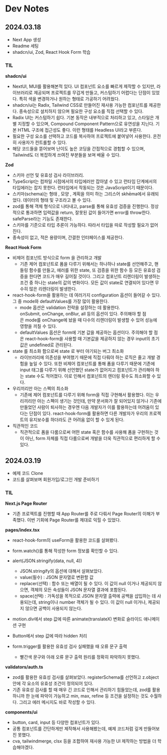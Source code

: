 # Dev Notes

## 2024.03.18

- Next App 생성
- Readme 세팅
- shadcn/ui, Zod, React Hook Form 학습

### TIL

**shadcn/ui**

- NextUI, MUI를 활용해본적 있다. UI 컴포넌트 요소를 빠르게 제작할 수 있지만, 라이브러리로 제공되며 프로젝트를 무겁게 만들고, 커스텀하기 어렵다는 단점이 있었다. 특히 색을 변경하거나 원하는 형태로 가공하기 어려웠다.
- shadcn/ui는 Radix, Tailwind CSS로 만들어진 재사용 가능한 컴포넌트를 제공한다. 종속성으로 설치하지 않으며 필요한 구성 요소를 직접 선택할 수 있다.
- Radix UI는 커스텀하기 쉽다. 기본 동작은 내부적으로 처리하고 있고, 스타일은 개별 지정할 수 있으며, Compound Component Pattern으로 유연성을 지닌다. 기본 HTML 구조에 접근성도 좋다. 이런 형태를 Headless UI라고 부른다.
- 필요한 구성 요소를 선택하고 코드를 복사하여 프로젝트에 붙여넣어 사용한다. 온전히 사용자가 컨트롤할 수 있다.
- 해당 코드들을 뜯어보며 난이도 높은 코딩을 간접적으로 경험할 수 있으며, Tailwind도 더 복잡하게 쓰여진 부분들을 보며 배울 수 있다.

**Zod**

- 스키마 선언 및 유효성 검사 라이브러리.
- TypeScript는 컴파일 시점에서의 타입에러만 잡아낼 수 있고 런타임 단계에서의 타입에러는 잡지 못한다. 런타임에서 작동되는 것은 JavaScript이기 때문이다.
- 스키마(schema)는 형태 , 모양 , 계획을 의미 하는 그리스어 skhēma에서 유래되었다. 데이터의 형태 및 구조라고 볼 수 있다.
- zod를 통해 객체 형식으로 나타내고, parse를 통해 유효성 검증을 진행한다. 정상적으로 통과하면 입력값을 return, 잘못된 값이 들어가면 error를 throw한다. safeParse라는 기능도 존재한다.
- 스키마를 기준으로 타입 추론이 가능하다. 따라서 타입을 따로 작성할 필요가 없어진다.
- 종속성이 없고, 적은 용량이며, 간결한 인터페이스를 제공한다.

**React Hook Form**

- 비제어 컴포넌트 방식으로 form 을 관리하고 개발
  - 기존 제어 컴포넌트로 폼을 다루기 위해서는 하나하나 state를 선언해주고, 핸들링 함수를 만들고, 에러를 위한 state, 또 검증을 위한 함수 등 모든 유효성 검증을 한다면 코드가 매우 길어질 것이다. 그리고 컴포넌트 리렌더링이 발생하는 조건 중 하나는 state의 값의 변화이다. 모든 값이 state로 연결되어 있다면 무수히 많은 리렌더링이 발생한다.
- react-hook-form을 활용하는 데 여러가지 configuration 옵션이 들어갈 수 있다. 그 중 mode와 defaultValues를 가장 많이 활용한다.
  - mode 옵션은 validation 전략을 설장하는 데 활용한다. onSubmit, onChange, onBlur, all 등의 옵션이 있다. 주의해야 할 점은 mode를 onChange에 놨을 때 다수의 리렌더링이 발생할 수 있어 성능에 영향을 끼칠 수 있다.
  - defaultValues 옵션은 form에 기본 값을 제공하는 옵션이다. 주의해야 할 점은 react-hook-form을 사용할 때 기본값을 제공하지 않는 경우 input의 초기값은 undefined로 관리된다.
- state 를 최소화 함으로써 state 로 부터 야기되는 버그 최소화
  - 라이브러리에 의존성을 부여했기 때문에 직접 다뤄야 하는 로직은 줄고 개발 경험을 높일 수 있다. 또한 비제어 컴포넌트를 통해 폼을 다루기 때문에 기존에 input 태그를 다루기 위해 선언했던 state가 없어지고 컴포넌트가 관리해야 하는 state 수도 적어졌다. 이로 인해서 컴포넌트의 렌더링 횟수도 최소화할 수 있다.
- 우리끼리만 아는 스펙의 최소화
  - 기존에 제어 컴포넌트를 다루기 위해 form을 직접 구현해서 활용했다. 이는 우리끼리만 아는 스펙이 생기는 것인데, 만약 문서화가 잘 되어있지 않거나 기존에 만들었던 사람이 퇴사하는 경우엔 다음 개발자가 이를 활용하는데 어려움이 있다는 단점이 있다. react-hook-form를 활용하면 다른 개발자가 우리의 프로젝트의 유지보수를 하더라도 큰 어려움 없이 할 수 있게 된다.
- 직관적인 코드
  - 직관적으로 폼을 다룸으로써 어떤 state 혹은 함수를 사용해 폼을 구현하는 것이 아닌, form 자체를 직접 다룸으로써 개발을 더욱 직관적으로 편리하게 할 수 있다.

## 2024.03.19

- 예제 코드 Clone
- 코드를 살펴보며 회원가입/로그인 개발 준비하기

### TIL

**Next.js Page Router**

- 기존 프로젝트를 진행할 때 App Router를 주로 다뤄서 Page Router의 이해가 부족했다. 이번 기회에 Page Router를 제대로 익힐 수 있었다.

**pages/index.tsx**

- react-hook-form의 useForm을 활용한 코드를 살펴봤다.
- form.watch()를 통해 작성한 form 정보를 확인할 수 있다.
- alert(JSON.stringify(data, null, 4))
  - JSON.stringify의 옵션에 대해서 살펴보았다.
  - value(필수) : JSON 문자열로 변환할 값
  - replacer(선택) : 함수 또는 배열이 될 수 있다. 이 값이 null 이거나 제공되지 않으면, 객체의 모든 속성들이 JSON 문자열 결과에 포함된다.
  - space(선택) : 가독성을 목적으로 JSON 문자열 출력에 공백을 삽입하는 데 사용되는데, string이나 number 객체가 될 수 있다. 이 값이 null 이거나, 제공되지 않으면 공백이 사용되지 않는다.
- motion.div에서 step 값에 따른 animate(translateX) 변화로 슬라이드 애니메이션 구현
- Button에서 step 값에 따라 hidden 처리
- form.trigger를 활용한 유효성 검사 실패했을 때 오류 문구 출력

  - 빨간색 문구와 아래 오류 문구 출력 원리를 정확히 파악하지 못했다.

**validators/auth.ts**

- zod를 활용한 유효성 검사를 살펴보았다. registerSchema를 선언하고 z.object 안에 각 요소의 유효성 조건이 정의되어 있다.
- 기존 유효성 검사를 할 때 매우 긴 코드로 인해서 관리하기 힘들었는데, zod를 활용하니까 한 눈에 파악이 가능하고 min, max, refine 등 조건을 설정하는 것도 수월하다. 그리고 에러 메시지도 바로 작성할 수 있다.

**components/ui**

- button, card, input 등 다양한 컴포넌트가 있다.
- 공통 컴포넌트를 간단하게만 제작해서 사용해봤는데, 예제 코드처럼 깊게 만들어보진 못했다.
- cva, tailwindmerge, clsx 등을 조합하여 재사용 가능한 UI 제작하는 방법을 더 학습해야겠다.
